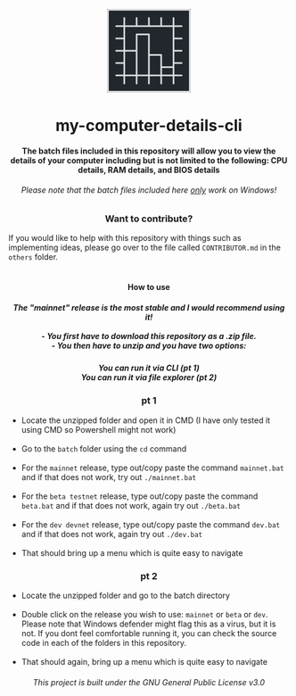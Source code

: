 <p align="center">
 <img src="images/my-x-details-remap.png" width=150>
</p>
<h1 align="center">my-computer-details-cli</h1>
<h4 align="center">The batch files included in this repository will allow you to view the details of your computer including but is not limited to the following: CPU details, RAM details, and BIOS details</h4>
<h6 align="center">Please note that the batch files included here <u>only</u> work on Windows!</h6>
<h3 align="center">Want to contribute?</h3>

If you would like to help with this repository with things such as implementing ideas, please go over to the file called `CONTRIBUTOR.md` in the `others` folder.
<br>
<br>
<h4 align="center">How to use</h4>
<h5 align="center">The "mainnet" release is the most stable and I would recommend using it!<br><br>
 - You first have to download this repository as a .zip file.<br>
 - You then have to unzip and you have two options:</h5>
<h5 align="center">You can run it via CLI (pt 1)<br>
You can run it via file explorer (pt 2)</h5>

<h3 align="center">pt 1</h3>

- Locate the unzipped folder and open it in CMD (I have only tested it using CMD so Powershell might not work)
<br><br>
- Go to the `batch` folder using the `cd` command
<br><br>
- For the `mainnet` release, type out/copy paste the command `mainnet.bat` and if that does not work, try out `./mainnet.bat`
<br><br>
- For the `beta testnet` release, type out/copy paste the command `beta.bat` and if that does not work, again try out `./beta.bat`
<br><br>
- For the `dev devnet` release, type out/copy paste the command `dev.bat` and if that does not work, again try out `./dev.bat`
<br><br>
- That should bring up a menu which is quite easy to navigate


<h3 align="center">pt 2</h3>

- Locate the unzipped folder and go to the batch directory
<br><br>
- Double click on the release you wish to use: `mainnet` or `beta` or `dev`. Please note that Windows defender might flag this as a virus, but it is not. If you dont feel comfortable running it, you can check the source code in each of the folders in this repository.
<br><br>
- That should again, bring up a menu which is quite easy to navigate

<h6 align="center">This project is built under the GNU General Public License v3.0</h6>
